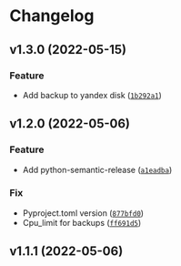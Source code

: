 # Changelog

<!--next-version-placeholder-->

## v1.3.0 (2022-05-15)
### Feature
* Add backup to yandex disk ([`1b292a1`](https://github.com/anklav24/zabbix-docker/commit/1b292a138149074b660470a22ab139b14000801d))

## v1.2.0 (2022-05-06)
### Feature
* Add python-semantic-release ([`a1eadba`](https://github.com/anklav24/zabbix-docker/commit/a1eadbaf619dc9cbd56416f2ac0eaf7282e2a181))

### Fix
* Pyproject.toml version ([`877bfd0`](https://github.com/anklav24/zabbix-docker/commit/877bfd065e2a4c503e712fd86f039dfc79fb788a))
* Cpu_limit for backups ([`ff691d5`](https://github.com/anklav24/zabbix-docker/commit/ff691d51cbd49680edfc00a4b6c6299b3d2c0bcc))

## v1.1.1 (2022-05-06)

